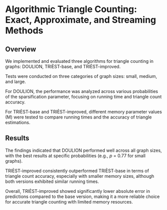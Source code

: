 # Algorithmic Triangle Counting: Exact, Approximate, and Streaming Methods

## Overview
We implemented and evaluated three algorithms for triangle counting in graphs: DOULION, TRIÈST-base, and TRIÈST-improved. 

Tests were conducted on three categories of graph sizes: small, medium, and large. 

For DOULION, the performance was analyzed across various probabilities of the sparsification parameter, focusing on running time and triangle count accuracy. 

For TRIÈST-base and TRIÈST-improved, different memory parameter values (M) were tested to compare running times and the accuracy of triangle estimations.

## Results
The findings indicated that DOULION performed well across all graph sizes, with the best results at specific probabilities (e.g., $p$ = $0.77$ for small graphs). 

TRIÈST-improved consistently outperformed TRIÈST-base in terms of triangle count accuracy, especially with smaller memory sizes, although both versions exhibited similar running times. 

Overall, TRIÈST-improved showed significantly lower absolute error in predictions compared to the base version, making it a more reliable choice for accurate triangle counting with limited memory resources.








